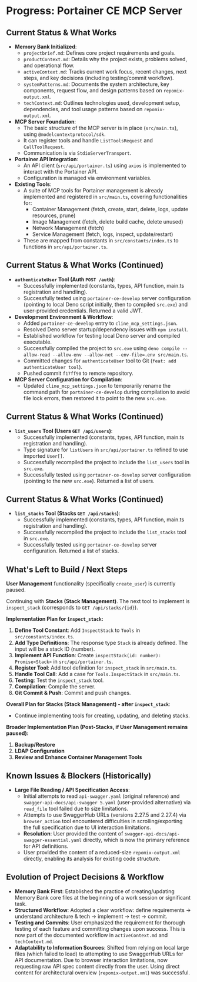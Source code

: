 # Progress: Portainer CE MCP Server

## Current Status & What Works

-   **Memory Bank Initialized**:
    -   `projectbrief.md`: Defines core project requirements and goals.
    -   `productContext.md`: Details why the project exists, problems solved, and operational flow.
    -   `activeContext.md`: Tracks current work focus, recent changes, next steps, and key decisions (including testing/commit workflow).
    -   `systemPatterns.md`: Documents the system architecture, key components, request flow, and design patterns based on `repomix-output.xml`.
    -   `techContext.md`: Outlines technologies used, development setup, dependencies, and tool usage patterns based on `repomix-output.xml`.
-   **MCP Server Foundation**:
    -   The basic structure of the MCP server is in place (`src/main.ts`), using `@modelcontextprotocol/sdk`.
    -   It can register tools and handle `ListToolsRequest` and `CallToolRequest`.
    -   Communication is via `StdioServerTransport`.
-   **Portainer API Integration**:
    -   An API client (`src/api/portainer.ts`) using `axios` is implemented to interact with the Portainer API.
    -   Configuration is managed via environment variables.
-   **Existing Tools**:
    -   A suite of MCP tools for Portainer management is already implemented and registered in `src/main.ts`, covering functionalities for:
        -   Container Management (fetch, create, start, delete, logs, update resources, prune)
        -   Image Management (fetch, delete build cache, delete unused)
        -   Network Management (fetch)
        -   Service Management (fetch, logs, inspect, update/restart)
    -   These are mapped from constants in `src/constants/index.ts` to functions in `src/api/portainer.ts`.

## Current Status & What Works (Continued)

-   **`authenticateUser` Tool (Auth `POST /auth`)**:
    -   Successfully implemented (constants, types, API function, main.ts registration and handling).
    -   Successfully tested using `portainer-ce-develop` server configuration (pointing to local Deno script initially, then to compiled `src.exe`) and user-provided credentials. Returned a valid JWT.
-   **Development Environment & Workflow**:
    -   Added `portainer-ce-develop` entry to `cline_mcp_settings.json`.
    -   Resolved Deno server startup/dependency issues with `npm install`.
    -   Established workflow for testing local Deno server and compiled executable.
    -   Successfully compiled the project to `src.exe` using `deno compile --allow-read --allow-env --allow-net --env-file=.env src/main.ts`.
    -   Committed changes for `authenticateUser` tool to Git (`feat: add authenticateUser tool`).
    -   Pushed commit `f17ff90` to remote repository.
-   **MCP Server Configuration for Compilation**:
    -   Updated `cline_mcp_settings.json` to temporarily rename the command path for `portainer-ce-develop` during compilation to avoid file lock errors, then restored it to point to the new `src.exe`.

## Current Status & What Works (Continued)

-   **`list_users` Tool (Users `GET /api/users`)**:
    -   Successfully implemented (constants, types, API function, main.ts registration and handling).
    -   Type signature for `listUsers` in `src/api/portainer.ts` refined to use imported `User[]`.
    -   Successfully recompiled the project to include the `list_users` tool in `src.exe`.
    -   Successfully tested using `portainer-ce-develop` server configuration (pointing to the new `src.exe`). Returned a list of users.

## Current Status & What Works (Continued)

-   **`list_stacks` Tool (Stacks `GET /api/stacks`)**:
    -   Successfully implemented (constants, types, API function, main.ts registration and handling).
    -   Successfully recompiled the project to include the `list_stacks` tool in `src.exe`.
    -   Successfully tested using `portainer-ce-develop` server configuration. Returned a list of stacks.

## What's Left to Build / Next Steps

**User Management** functionality (specifically `create_user`) is currently paused.

Continuing with **Stacks (Stack Management)**.
The next tool to implement is `inspect_stack` (corresponds to `GET /api/stacks/{id}`).

**Implementation Plan for `inspect_stack`:**
1.  **Define Tool Constant**: Add `InspectStack` to `Tools` in `src/constants/index.ts`.
2.  **Add Type Definitions**: The response type `Stack` is already defined. The input will be a stack ID (number).
3.  **Implement API Function**: Create `inspectStack(id: number): Promise<Stack>` in `src/api/portainer.ts`.
4.  **Register Tool**: Add tool definition for `inspect_stack` in `src/main.ts`.
5.  **Handle Tool Call**: Add a case for `Tools.InspectStack` in `src/main.ts`.
6.  **Testing**: Test the `inspect_stack` tool.
7.  **Compilation**: Compile the server.
8.  **Git Commit & Push**: Commit and push changes.

**Overall Plan for Stacks (Stack Management) - after `inspect_stack`**:
*   Continue implementing tools for creating, updating, and deleting stacks.

**Broader Implementation Plan (Post-Stacks, if User Management remains paused):**
1.  **Backup/Restore**
2.  **LDAP Configuration**
3.  **Review and Enhance Container Management Tools**

## Known Issues & Blockers (Historically)

-   **Large File Reading / API Specification Access**:
    -   Initial attempts to read `api-swagger.yaml` (original reference) and `swagger-api-docs/api-swagger 5.yaml` (user-provided alternative) via `read_file` tool failed due to size limitations.
    -   Attempts to use SwaggerHub URLs (versions 2.27.5 and 2.27.4) via `browser_action` tool encountered difficulties in scrolling/exporting the full specification due to UI interaction limitations.
    -   **Resolution**: User provided the content of `swagger-api-docs/api-swagger-essential.yaml` directly, which is now the primary reference for API definitions.
    -   User provided the content of a reduced-size `repomix-output.xml` directly, enabling its analysis for existing code structure.

## Evolution of Project Decisions & Workflow

-   **Memory Bank First**: Established the practice of creating/updating Memory Bank core files at the beginning of a work session or significant task.
-   **Structured Workflow**: Adopted a clear workflow: define requirements -> understand architecture & tech -> implement -> test -> commit.
-   **Testing and Commits**: User emphasized the requirement for thorough testing of each feature and committing changes upon success. This is now part of the documented workflow in `activeContext.md` and `techContext.md`.
-   **Adaptability to Information Sources**: Shifted from relying on local large files (which failed to load) to attempting to use SwaggerHub URLs for API documentation. Due to browser interaction limitations, now requesting raw API spec content directly from the user. Using direct content for architectural overview (`repomix-output.xml`) was successful.

